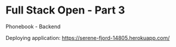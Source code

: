 # Full Stack Open - Part 3

Phonebook - Backend

Deploying application: https://serene-fjord-14805.herokuapp.com/

